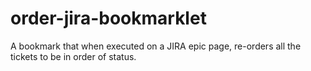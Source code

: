 # order-jira-bookmarklet
A bookmark that when executed on a JIRA epic page, re-orders all the tickets to be in order of status.
